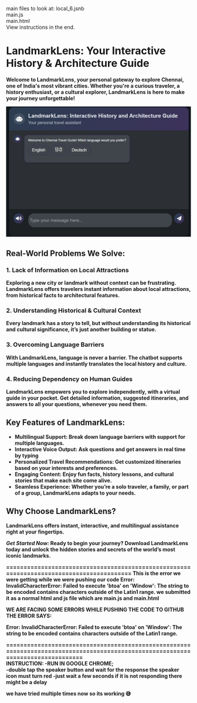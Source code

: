 main files to look at: 
local_6.jsnb<br>
main.js<br>
main.html<br>
View instructions in the end.

<h1>LandmarkLens: Your Interactive History & Architecture Guide</h1>
<p><strong>Welcome to LandmarkLens<strong>, your personal gateway to explore Chennai, one of India's most vibrant cities. Whether you're a curious traveler, a history enthusiast, or a cultural explorer, LandmarkLens is here to make your journey unforgettable!</p>


![Chatbot Preview](./chatbot.jpeg)


<h2>Real-World Problems We Solve:</h2>

<h3>1. Lack of Information on Local Attractions</h3>
<p>Exploring a new city or landmark without context can be frustrating. <strong>LandmarkLens</strong> offers travelers <strong>instant information</strong> about local attractions, from historical facts to architectural features.</p>

<h3>2. Understanding Historical & Cultural Context</h3>
<p>Every landmark has a story to tell, but <strong>without understanding its historical and cultural significance</strong>, it’s just another building or statue.</p>

<h3>3. Overcoming Language Barriers</h3>
<p>With <strong>LandmarkLens</strong>, language is never a barrier. The chatbot supports multiple languages and instantly translates the local history and culture.</p>

<h3>4. Reducing Dependency on Human Guides</h3>
<p><strong>LandmarkLens</strong> empowers you to explore independently, with a virtual guide in your pocket. Get detailed information, suggested itineraries, and answers to all your questions, whenever you need them.</p>

<h2>Key Features of LandmarkLens:</h2>
<ul>
    <li><strong>Multilingual Support</strong>: Break down language barriers with support for multiple languages.</li>
    <li><strong>Interactive Voice Output</strong>: Ask questions and get answers in real time by typing </li>
    <li><strong>Personalized Travel Recommendations</strong>: Get customized itineraries based on your interests and preferences.</li>
    <li><strong>Engaging Content</strong>: Enjoy fun facts, history lessons, and cultural stories that make each site come alive.</li>
    <li><strong>Seamless Experience</strong>: Whether you’re a solo traveler, a family, or part of a group, LandmarkLens adapts to your needs.</li>
</ul>

<h2>Why Choose LandmarkLens?</h2>
<p><strong>LandmarkLens</strong> offers <strong>instant, interactive</strong>, and <strong>multilingual assistance</strong> right at your fingertips.</p>

<p><em>Get Started Now:</em> Ready to begin your journey? Download <strong>LandmarkLens</strong> today and unlock the hidden stories and secrets of the world’s most iconic landmarks.</p>


=========================================================================================
This is the error we were getting while we were pushing our code 
Error: InvalidCharacterError: Failed to execute 'btoa' on 'Window': The string to be encoded contains characters outside of the Latin1 range.
we submitted it as a normal html and js file which are main.js and main.html









WE ARE FACING SOME ERRORS WHILE PUSHING THE CODE TO GITHUB THE ERROR SAYS:

Error: InvalidCharacterError: Failed to execute 'btoa' on 'Window': The string to be encoded contains characters outside of the Latin1 range.

================================================================================================================================<br>
INSTRUCTION:
-RUN IN GOOGLE CHROME;<br>
-double tap the speaker button and wait for the response the speaker icon must turn red 
-just wait a few seconds if it is not responding there might be a delay

we have tried multiple times now so its working 😅




